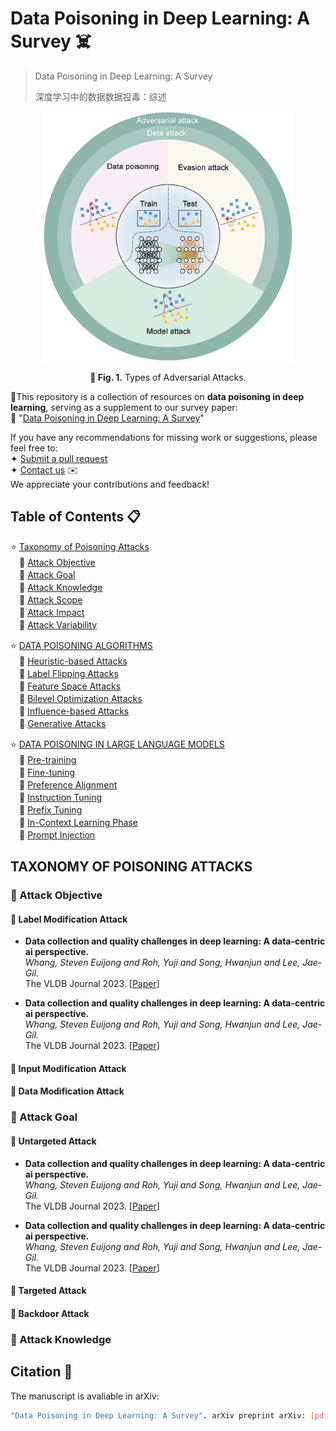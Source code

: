 # Data Poisoning in Deep Learning: A Survey ☠️

> Data Poisoning in Deep Learning: A Survey
>
>
> 深度学习中的数据数据投毒：综述


<p align="center">
  <img src="assets/fig1.png" alt="Data poisoning" width="400" height="400"/>
</p>
<p align="center"><b>📌 Fig. 1.</b> Types of Adversarial Attacks.</p>


💉This repository is a collection of resources on **data poisoning in deep learning**, serving as a supplement to our survey paper:  
📜 "[Data Poisoning in Deep Learning: A Survey](https://arxiv.org/abs/ )" 

If you have any recommendations for missing work or suggestions, please feel free to:  
✦ [Submit a pull request](https://github.com/YOUR_REPO/Data-Poisoning/pulls)  
✦ [Contact us](mailto:YOUR_EMAIL) ✉️  
We appreciate your contributions and feedback! 

## Table of Contents 📋
⭐️ [Taxonomy of Poisoning Attacks](#taxonomy-of-poisoning-attacks)  
　🔹 [Attack Objective](#attack-objective)  
　🔹 [Attack Goal](#attack-goal)  
　🔹 [Attack Knowledge](#attack-knowledge)  
　🔹 [Attack Scope](#attack-scope)  
　🔹 [Attack Impact](#attack-impact)  
　🔹 [Attack Variability](#attack-variability)  
 
⭐️ [DATA POISONING ALGORITHMS](#data-poisoning-algorithms)  
　🔹 [Heuristic-based Attacks](#heuristic-based-attacks)  
　🔹 [Label Flipping Attacks](#label-flipping-attacks)  
　🔹 [Feature Space Attacks](#feature-space-attacks)  
　🔹 [Bilevel Optimization Attacks](#bilevel-optimization-attacks)  
　🔹 [Influence-based Attacks](#influence-based-attacks)  
　🔹 [Generative Attacks](#generative-attacks)  
 
⭐️ [DATA POISONING IN LARGE LANGUAGE MODELS](#data-poisoning-in-large-language-models)  
　🔹 [Pre-training](#pre-training)  
　🔹 [Fine-tuning](#fine-tuning)  
　🔹 [Preference Alignment](#preference-alignment)  
　🔹 [Instruction Tuning](#instruction-tuning)  
　🔹 [Prefix Tuning](#prefix-tuning)  
　🔹 [In-Context Learning Phase](#in-context-learning-icl-phase)  
　🔹 [Prompt Injection](#prompt-injection) 


## TAXONOMY OF POISONING ATTACKS

### 🔷 Attack Objective
#### 🌿 Label Modification Attack
- **Data collection and quality challenges in deep learning: A data-centric ai perspective.**<br>
*Whang, Steven Euijong and Roh, Yuji and Song, Hwanjun and Lee, Jae-Gil.*<br>
The VLDB Journal 2023. [[Paper](https://link.springer.com/article/10.1007/s00778-022-00775-9)]

- **Data collection and quality challenges in deep learning: A data-centric ai perspective.**<br>
*Whang, Steven Euijong and Roh, Yuji and Song, Hwanjun and Lee, Jae-Gil.*<br>
The VLDB Journal 2023. [[Paper](https://link.springer.com/article/10.1007/s00778-022-00775-9)]

#### 🌿 Input Modification Attack
#### 🌿 Data Modification Attack


### 🔷 Attack Goal
#### 🌿 Untargeted Attack
- **Data collection and quality challenges in deep learning: A data-centric ai perspective.**<br>
*Whang, Steven Euijong and Roh, Yuji and Song, Hwanjun and Lee, Jae-Gil.*<br>
The VLDB Journal 2023. [[Paper](https://link.springer.com/article/10.1007/s00778-022-00775-9)]

- **Data collection and quality challenges in deep learning: A data-centric ai perspective.**<br>
*Whang, Steven Euijong and Roh, Yuji and Song, Hwanjun and Lee, Jae-Gil.*<br>
The VLDB Journal 2023. [[Paper](https://link.springer.com/article/10.1007/s00778-022-00775-9)]

#### 🌿 Targeted Attack
#### 🌿 Backdoor Attack

### 🔷 Attack Knowledge

## Citation 📖 
The manuscript is avaliable in arXiv:
```sh
"Data Poisoning in Deep Learning: A Survey". arXiv preprint arXiv: [pdf]
```
